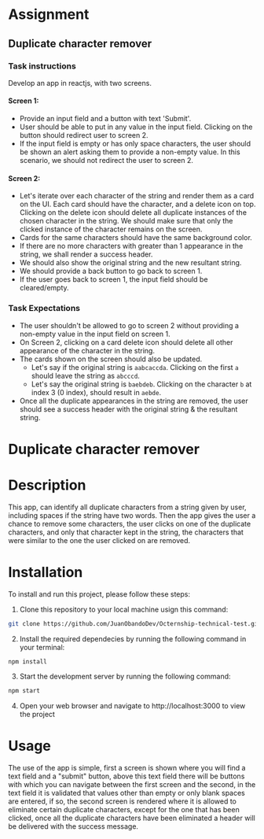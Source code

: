 # Assignment

## Duplicate character remover

### Task instructions

Develop an app in reactjs, with two screens.

#### Screen 1:

- Provide an input field and a button with text 'Submit'.
- User should be able to put in any value in the input field. Clicking on the button should redirect user to screen 2.
- If the input field is empty or has only space characters, the user should be shown an alert asking them to provide a non-empty value. In this scenario, we should not redirect the user to screen 2.

#### Screen 2:

- Let's iterate over each character of the string and render them as a card on the UI. Each card should have the character, and a delete icon on top. Clicking on the delete icon should delete all duplicate instances of the chosen character in the string. We should make sure that only the clicked instance of the character remains on the screen.
- Cards for the same characters should have the same background color.
- If there are no more characters with greater than 1 appearance in the string, we shall render a success header.
- We should also show the original string and the new resultant string.
- We should provide a back button to go back to screen 1.
- If the user goes back to screen 1, the input field should be cleared/empty.

### Task Expectations

- The user shouldn't be allowed to go to screen 2 without providing a non-empty value in the input field on screen 1.
- On Screen 2, clicking on a card delete icon should delete all other appearance of the character in the string.
- The cards shown on the screen should also be updated.
  - Let's say if the original string is `aabcaccda`. Clicking on the first `a` should leave the string as `abcccd`.
  - Let's say the original string is `baebdeb`. Clicking on the character `b` at index 3 (0 index), should result in `aebde`.
- Once all the duplicate appearances in the string are removed, the user should see a success header with the original string & the resultant string.

# Duplicate character remover

# Description

This app, can identify all duplicate characters from a string given by user, including spaces if the string have two words.
Then the app gives the user a chance to remove some characters, the user clicks on one of the duplicate characters, and only that character kept in the string, the characters that were similar to the one the user clicked on are removed.

# Installation

To install and run this project, please follow these steps:

1. Clone this repository to your local machine usign this command:

```bash
git clone https://github.com/JuanObandoDev/Octernship-technical-test.git
```

2. Install the required dependecies by running the following command in your terminal:

```bash
npm install
```

3. Start the development server by running the following command:

```bash
npm start
```

4. Open your web browser and navigate to http://localhost:3000 to view the project

# Usage

The use of the app is simple, first a screen is shown where you will find a text field and a "submit" button, above this text field there will be buttons with which you can navigate between the first screen and the second, in the text field it is validated that values ​​other than empty or only blank spaces are entered, if so, the second screen is rendered where it is allowed to eliminate certain duplicate characters, except for the one that has been clicked, once all the duplicate characters have been eliminated a header will be delivered with the success message.
